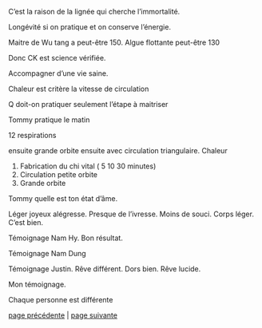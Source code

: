 C’est la raison de la lignée qui cherche l’immortalité.

Longévité si on pratique et on conserve l’énergie.

Maitre de Wu tang  a peut-être 150.
Algue flottante peut-être 130

Donc CK est science vérifiée.

Accompagner d’une vie saine.  

Chaleur est critère la vitesse de circulation

Q doit-on pratiquer seulement l’étape à maitriser

Tommy pratique le matin 

12 respirations 

ensuite grande orbite ensuite avec circulation triangulaire. Chaleur 

1. Fabrication du chi vital ( 5 10 30 minutes)
2. Circulation petite orbite
3. Grande orbite

Tommy quelle  est ton état d’âme.

Léger joyeux alégresse. Presque de l’ivresse. Moins de souci. Corps léger. C’est bien. 

Témoignage Nam Hy. Bon résultat.

Témoignage Nam Dung

Témoignage Justin. Rêve différent. Dors bien. Rêve lucide.

Mon témoignage.

Chaque personne est différente 

[page précédente](2024-03-31-02.md) | [page suivante](2024-03-31-04.md)